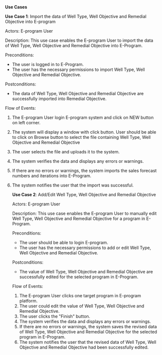 **Use Cases** 

**Use Case 1**: Import the data of Well Type, Well Objective and Remedial Objective into E-program

Actors: E-program User

Description: This use case enables the E-program User to import the data of Well Type, Well Objective and  Remedial Objective into E-Program.

Preconditions: 

- The user is logged in to E-Program.
- The user has the necessary permissions to import  Well Type, Well Objective and  Remedial Objective.

Postconditions: 

- The data of  Well Type, Well Objective and  Remedial Objective are successfully imported into Remedial Objective.

Flow of Events:

1. The  E-program User login E-program system and click on NEW button on left corner.

2. The system will display a window with click button. User should be able to click on Browse button to select the file  containing Well Type, Well Objective and  Remedial Objective 

3. The user selects the file and uploads it to the system.

4. The system verifies the data and displays any errors or warnings.

5. If there are no errors or warnings, the system imports the sales forecast numbers and iterations into E-Program.

6. The system notifies the user that the import was successful.

   **Use Case 2**: Add/Edit  Well Type, Well Objective and  Remedial Objective

   Actors: E-program User

   Description: This use case enables the E-program User to manually  edit  Well Type, Well Objective and  Remedial Objective for a program in E-Program.

   Preconditions: 

   - The user  should be able to login E-program.
   - The user has the necessary permissions to add or edit Well Type, Well Objective and  Remedial Objective.

   Postconditions: 

   - The  value of Well Type, Well Objective and  Remedial Objective are successfully  edited for the selected program in E-Program.

   Flow of Events:

   1. The E-program User clicks one target program in E-program platform. 
   2. The user could  edit the value of  Well Type, Well Objective and  Remedial Objective.
   3. The user clicks the "Finish" button.
   4. The system verifies the data and displays any errors or warnings.
   5. If there are no errors or warnings, the system  saves the revised data of Well Type, Well Objective and  Remedial Objective for the selected program in E-Program.
   6. The system notifies the user that the revised data of Well Type, Well Objective and  Remedial Objective had been successfully  edited.